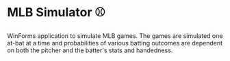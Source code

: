 # MLB Simulator :baseball:
WinForms application to simulate MLB games. The games are simulated one at-bat at a time and probabilities of various batting outcomes are dependent on both the pitcher and the batter's stats and handedness.
